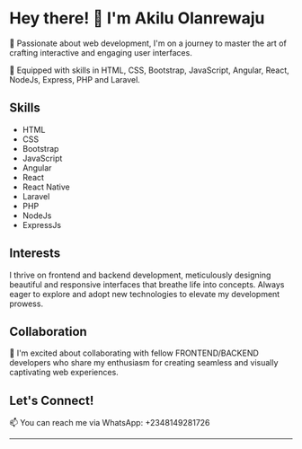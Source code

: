 # Hey there! 👋 I'm Akilu Olanrewaju

👀 Passionate about web development, I'm on a journey to master the art of crafting interactive and engaging user interfaces.

🌱 Equipped with skills in HTML, CSS, Bootstrap, JavaScript, Angular, React, NodeJs, Express, PHP and Laravel.

## Skills

- HTML
- CSS
- Bootstrap
- JavaScript
- Angular
- React
- React Native
- Laravel
- PHP
- NodeJs
- ExpressJs

## Interests

I thrive on frontend and backend development, meticulously designing beautiful and responsive interfaces that breathe life into concepts. Always eager to explore and adopt new technologies to elevate my development prowess.

## Collaboration

💞️ I'm excited about collaborating with fellow FRONTEND/BACKEND developers who share my enthusiasm for creating seamless and visually captivating web experiences.

## Let's Connect!

📫 You can reach me via WhatsApp: +2348149281726

---

<!---
Iamoluberry/Iamoluberry is a ✨ special ✨ repository because its `README.md` (this file) appears on your GitHub profile.
You can click the Preview link to take a look at your changes.
--->
